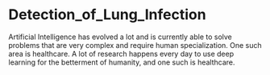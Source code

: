 # Detection_of_Lung_Infection
Artificial Intelligence has evolved a lot and is currently able to solve problems that are very complex and require human specialization. One such area is healthcare.     A lot of research happens every day to use deep learning for the betterment of humanity, and one such is healthcare.
